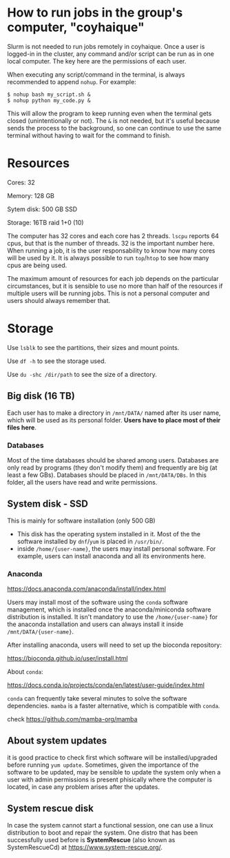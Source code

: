 # How to run jobs in the group's computer, "coyhaique"

Slurm is not needed to run jobs remotely in coyhaique. Once a user is logged-in in
the cluster, any command and/or script can be run as in one local computer. The key
here are the permissions of each user. 

When executing any script/command in the terminal, is always recommended to append 
`nohup`. For example:

```
$ nohup bash my_script.sh &
$ nohup python my_code.py &
```

This will allow the program to keep running even when the terminal gets closed (unintentionally 
or not). The `&` is not needed, but it's useful because sends the process to the 
background, so one can continue to use the same terminal without having to wait for the 
command to finish.

# Resources

Cores: 32

Memory: 128 GB

Sytem disk: 500 GB SSD

Storage: 16TB raid 1+0 (10)


The computer has 32 cores and each core has 2 threads. `lscpu` reports
64 cpus, but that is the number of threads. 32 is the important number here. When 
running a job, it is the user responsability to know how many cores will be 
used by it. It is always possible to run `top`/`htop` to see how many cpus are being used.

The maximum amount of resources for each job depends on the particular circumstances, but it is
sensible to use no more than half of the resources if multiple users will be running jobs. This is
not a personal computer and users should always remember that.

# Storage

Use `lsblk` to see the partitions, their sizes and mount points.

Use `df -h` to see the storage used.

Use `du -shc /dir/path` to see the size of a directory.

## Big disk (16 TB)

Each user has to make a directory in `/mnt/DATA/` named after its user name, which will 
be used as its personal folder. **Users have to place most of their files here**.

### Databases

Most of the time databases should be shared among users. Databases are only read by programs (they don't modify them) 
and frequently are big (at least a few GBs). Databases should be placed in `/mnt/DATA/DBs`. In this folder, all the 
users have read and write permissions.

## System disk - SSD

This is mainly for software installation (only 500 GB)

- This disk has the operating system installed in it. Most of the the software installed by `dnf`/`yum` is placed in `/usr/bin/`. 
- inside `/home/{user-name}`, the users may install personal software. For example, users can
install anaconda and all its environments here.


### Anaconda

<https://docs.anaconda.com/anaconda/install/index.html>

Users may install most of the software using the `conda` software management, which is installed once the anaconda/miniconda software 
distribution is installed. It isn't mandatory to use the `/home/{user-name}` for the anaconda installation and users can always install 
it inside `/mnt/DATA/{user-name}`. 

After installing anaconda, users will need to set up the bioconda repository:

<https://bioconda.github.io/user/install.html>

About `conda`:

<https://docs.conda.io/projects/conda/en/latest/user-guide/index.html>

`conda` can frequently take several minutes to solve the software dependencies. `mamba` is a faster alternative, which is compatible
with `conda`. 

check <https://github.com/mamba-org/mamba>

## About system updates

it is good practice to check first which software will be installed/upgraded before running `yum update`. Sometimes, given the importance of the software to be updated, may be sensible to update the system only when a user with admin permissions is present phisically where the computer is located, in case any problem arises after the updates.

## System rescue disk

In case the system cannot start a functional session, one can use a linux distribution to boot and repair the system. One distro that has been successfully used before is  **SystemRescue** (also known as SystemRescueCd) at <https://www.system-rescue.org/>.
